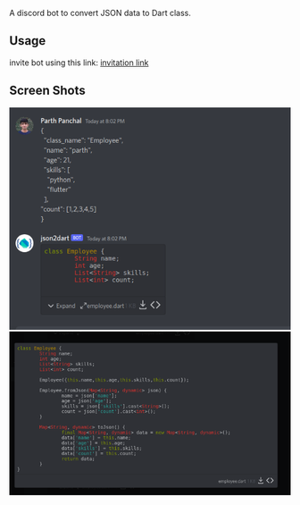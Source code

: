 A discord bot to convert JSON data to Dart class.

## Usage

invite bot using this link: [invitation link](http://example.com/issues/replaceme)

## Screen Shots

![ss-1](./ss/1.png)
![ss-2](./ss/2.png)
